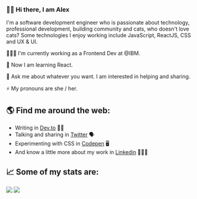 ### 👋🏻 Hi there, I am Alex
[//]: <img src="https://raw.githubusercontent.com/alexcamachogz/alexcamachogz/master/portada-alex.png" alt="banner that says Alejandra Camacho - Software development enfineer">

I'm a software development engineer who is passionate about technology, professional development, building community and cats, who doesn't love cats? Some technologies I enjoy working include JavaScript, ReactJS, CSS and UX & UI. 

👩🏻‍💻 I'm currently working as a Frontend Dev at @IBM.

🌱 Now I am learning React.

💬 Ask me about whatever you want. I am interested in helping and sharing.

⚡ My pronouns are she / her.

## 🌎 Find me around the web:
- Writing in <a href="https://dev.to/alexcamachogz">Dev.to</a> ✍🏻
- Talking and sharing in <a href="https://twitter.com/alexcamachogz">Twitter</a> 🗣
- Experimenting with CSS in <a href="https://codepen.io/alexcamachogz">Codepen</a> 🖥
- And know a little more about my work in <a href="https://www.linkedin.com/in/alexcamachogz/">Linkedin</a> 👩🏻‍💼

## 📈 Some of my stats are:
<img align="center" src="https://github-readme-stats.vercel.app/api?username=alexcamachogz&theme=buefy&show_icons=true&hide=contribs" />
<img align="center" src="https://github-readme-stats.vercel.app/api/top-langs/?username=alexcamachogz&layout=compact&theme=buefy" />
